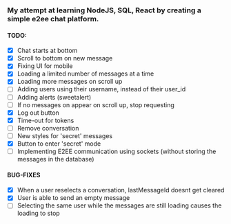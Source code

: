 ### My attempt at learning NodeJS, SQL, React by creating a simple e2ee chat platform.

#### TODO:

- [x] Chat starts at bottom
- [x] Scroll to bottom on new message
- [x] Fixing UI for mobile
- [x] Loading a limited number of messages at a time
- [x] Loading more messages on scroll up
- [ ] Adding users using their username, instead of their user_id
- [ ] Adding alerts (sweetalert)
- [ ] If no messages on appear on scroll up, stop requesting
- [x] Log out button
- [x] Time-out for tokens
- [ ] Remove conversation
- [ ] New styles for 'secret' messages
- [x] Button to enter 'secret' mode
- [ ] Implementing E2EE communication using sockets (without storing the messages in the database)

#### BUG-FIXES

- [x] When a user reselects a conversation, lastMessageId doesnt get cleared
- [x] User is able to send an empty message
- [ ] Selecting the same user while the messages are still loading causes the loading to stop
